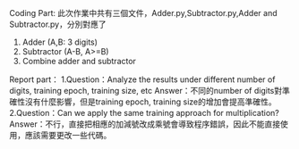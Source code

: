 Coding Part:
此次作業中共有三個文件，Adder.py,Subtractor.py,Adder and Subtractor.py，分別對應了
1. Adder (A,B: 3 digits)
2. Subtractor (A-B, A>=B)
3. Combine adder and subtractor


Report part：
1.Question：Analyze the results under different number of digits, training epoch, training size, etc
Answer：不同的number of digits對準確性沒有什麼影響，但是training epoch, training size的增加會提高準確性。
2.Question：Can we apply the same training approach for multiplication?
Answer：不行，直接把相應的加減號改成乘號會導致程序錯誤，因此不能直接使用，應該需要更改一些代碼。

